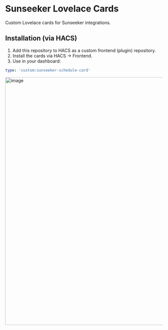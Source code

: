 # Sunseeker Lovelace Cards

Custom Lovelace cards for Sunseeker integrations.

## Installation (via HACS)

1. Add this repository to HACS as a custom frontend (plugin) repository.
2. Install the cards via HACS → Frontend.
3. Use in your dashboard:

```yaml
type: 'custom:sunseeker-schedule-card'
```
<img width="510" height="792" alt="image" src="https://github.com/user-attachments/assets/2fa0d209-f491-46c6-b5da-385e2a443b37" />

